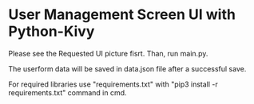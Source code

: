 # User Management Screen UI with Python-Kivy

Please see the Requested UI picture fisrt. Than, run main.py.

The userform data will be saved in data.json file after a successful save.

For required libraries use "requirements.txt" with "pip3 install -r requirements.txt" command in cmd.



